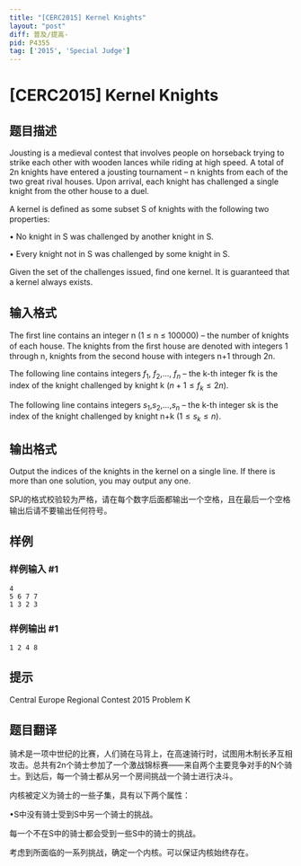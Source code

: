 ```yaml
---
title: "[CERC2015] Kernel Knights"
layout: "post"
diff: 普及/提高-
pid: P4355
tag: ['2015', 'Special Judge']
---
```

# [CERC2015] Kernel Knights
## 题目描述

Jousting is a medieval contest that involves people on horseback trying to strike each other with wooden lances while riding at high speed. A total of 2n knights have entered a jousting tournament – n knights from each of the two great rival houses. Upon arrival, each knight has challenged a single knight from the other house to a duel. 

A kernel is deﬁned as some subset S of knights with the following two properties:

• No knight in S was challenged by another knight in S. 

• Every knight not in S was challenged by some knight in S.

Given the set of the challenges issued, ﬁnd one kernel. It is guaranteed that a kernel always exists.
## 输入格式

The ﬁrst line contains an integer n (1 ≤ n ≤ 100000) – the number of knights of each house. The knights from the ﬁrst house are denoted with integers 1 through n, knights from the second house with integers n+1 through 2n. 

The following line contains integers $f_1$, $f_2$,..., $f_n$ – the k-th integer fk is the index of the knight challenged by knight k $(n+1≤ f_k ≤2n)$. 

The following line contains integers $s_1$,$s_2$,...,$s_n$ – the k-th integer sk is the index of the knight challenged by knight n+k $(1≤s_k ≤n)$. 
## 输出格式

Output the indices of the knights in the kernel on a single line. If there is more than one solution, you may output any one.

SPJ的格式校验较为严格，请在每个数字后面都输出一个空格，且在最后一个空格输出后请不要输出任何符号。
## 样例

### 样例输入 #1
```
4 
5 6 7 7 
1 3 2 3
```
### 样例输出 #1
```
1 2 4 8
```
## 提示

Central Europe Regional Contest 2015 Problem K


## 题目翻译

骑术是一项中世纪的比赛，人们骑在马背上，在高速骑行时，试图用木制长矛互相攻击。总共有2n个骑士参加了一个激战锦标赛——来自两个主要竞争对手的N个骑士。到达后，每一个骑士都从另一个房间挑战一个骑士进行决斗。

内核被定义为骑士的一些子集，具有以下两个属性：

•S中没有骑士受到S中另一个骑士的挑战。

每一个不在S中的骑士都会受到一些S中的骑士的挑战。

考虑到所面临的一系列挑战，确定一个内核。可以保证内核始终存在。
